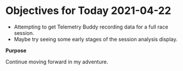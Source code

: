 # Objectives for Today 2021-04-22

- Attempting to get Telemetry Buddy recording data for a full race session.
- Maybe try seeing some early stages of the session analysis display.

**Purpose**

Continue moving forward in my adventure.
